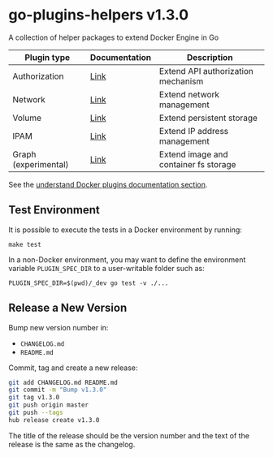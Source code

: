# go-plugins-helpers v1.3.0

A collection of helper packages to extend Docker Engine in Go

 Plugin type   | Documentation | Description
 --------------|---------------|--------------------------------------------------
 Authorization | [Link](https://docs.docker.com/engine/extend/authorization/)   | Extend API authorization mechanism
 Network       | [Link](https://docs.docker.com/engine/extend/plugins_network/) | Extend network management
 Volume        | [Link](https://docs.docker.com/engine/extend/plugins_volume/)  | Extend persistent storage
 IPAM          | [Link](https://github.com/docker/libnetwork/blob/master/docs/ipam.md) | Extend IP address management
 Graph (experimental) | [Link](https://github.com/docker/cli/blob/master/docs/extend/plugins_graphdriver.md)| Extend image and container fs storage

See the [understand Docker plugins documentation section](https://docs.docker.com/engine/extend/plugins/).

## Test Environment

It is possible to execute the tests in a Docker environment by running:

```shell
make test
```

In a non-Docker environment, you may want to define the environment variable `PLUGIN_SPEC_DIR` to a user-writable folder such as:

```shell
PLUGIN_SPEC_DIR=$(pwd)/_dev go test -v ./...
```

## Release a New Version

Bump new version number in:

- `CHANGELOG.md`
- `README.md`

Commit, tag and create a new release:

```sh
git add CHANGELOG.md README.md
git commit -m "Bump v1.3.0"
git tag v1.3.0
git push origin master
git push --tags
hub release create v1.3.0
```

The title of the release should be the version number and the text of the release is the same as the changelog.
